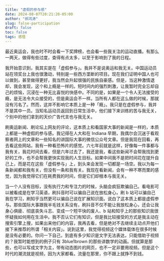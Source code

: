 ```yaml
---
title: "虚假的参与感"
date: 2024-08-07T20:21:28-05:00
author: "郝鸿涛"
slug: false-participation
draft: false
toc: false
tags: 感悟
---
```

最近奥运会，我也时不时会看一下奖牌榜，也会看一些我关注的运动直播。有那么一两天，做得有些过度，查得有点太多，以至于影响到了我的日程。

我开始意识到，我其实是在「虚假参与」。我并不是说奥运和我无关。中国运动员站在领奖台上我也很激动，特别是一些西方垄断的项目。现在我们证明中国人也可以做到，甚至做得更好，我当然会升起很强的民族自豪感。但是，当这种激情退却，我会发现，这个和上瘾是一样的。短时间内的强烈刺激，让我暂时完全忘却自己的烦恼，沉浸在一种无比喜悦的快感中。不同的是，如果是一个令人无法接受的瘾，是无法令大众接受的，但是奥运会不一样。当所有人都在这么做的时候，那就没有污名了。然而，这并不影响它本质上是一种「瘾」。我只是在虚假参与，我并不是其中一员。当知名运动员返回到日常生活中，他们接下来训练的苦与我无关，个别中的他们拿到的天价广告代言也与我无关。

刷奥运新闻、刷论坛上网友的评论，这本质上和看国家大事的新闻是一样的，本质上都是一种虚假的参与感。我记得在人大和在 Indiana 早期，我偶尔会沉迷于看观察者网上的文章和一些知名的讲国际大事的微信公众号文章。但是我现在回看，再去看这些网站，我有一种看恐怖片的感觉。六七年前就是这样，好像每一件事都与我有关，我花时间去看，但是六年过去了，我还是我，看这些新闻不会帮我找到更好的工作，也不会帮我更快实现我的人生目标。如果中间我不是把时间花在提升自己上，而是花在这些「虚假参与」上，到头来会发现一切都是一场空。我以为每一条新闻都和我有关，但没有一条和我有关。我现在看新闻，会有一种不寒而栗的感觉，因为我觉得它们在耗费我的时间，但是它们却根本与我无关。

当一个人没有目标，没有执行力和专注力的时候，头脑会疯狂欺骗自己。看电影可以被看成是在学习英语，刷抖音时可以骗自己说在放松身心，刷 b 站可以骗自己我在学习，刷知乎当然更可以骗自己说在扩展知识面。说白了这本质上都是虚假参与。那些国际大事跟我半毛钱关系没有，刷抖音不仅不能让我放松身心，还会让我身心俱疲、彻底丧失斗志、变成一个短平快的废人、b 站和知乎上的那些知识我很怀疑我如何用在生活中。我不否认它们有知识，但是我比较接受的方式是我主动在搜索引擎上搜，如果出来他们的内容，我再去看，但是绝对不去继续主动点开他们接下来推荐的所谓「相关内容」。说到这里，我觉得视频这个媒体载体在很多时候是没有必要的。你问一下自己，到底有多少知识是文字无法表达，只能借助于视频的？我暂时能想到的例子只有 3blue1brown 的那些讲数学的动画。但就算是那些，也可以写成文字为主，带有动态图片的网页，也不一定非要用视频。但是这个时代的潮流就是视频，因为大家都看。流量在那里，你不跟上就挣不到钱。
